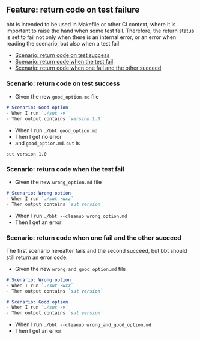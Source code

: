 <!-- omit from toc -->
## Feature: return code on test failure

bbt is intended to be used in Makefile or other CI context, where it is important to raise the hand when some test fail.
Therefore, the return status is set to fail not only when there is an internal error, or an error when reading the scenario, but also when a test fail.

- [Scenario: return code on test success](#scenario-return-code-on-test-success)
- [Scenario: return code when the test fail](#scenario-return-code-when-the-test-fail)
- [Scenario: return code when one fail and the other succeed](#scenario-return-code-when-one-fail-and-the-other-succeed)

### Scenario: return code on test success

- Given the new `good_option.md` file
```md
# Scenario: Good option
- When I run `./sut -v`
- Then output contains `version 1.0`
```

- When I run `./bbt good_option.md`
- Then I get no error 
- and `good_option.md.out` is 
```
sut version 1.0
```

### Scenario: return code when the test fail

- Given the new `wrong_option.md` file
```md
# Scenario: Wrong option
- When I run `./sut -wxz`
- Then output contains `sut version`
```

- When I run `./bbt --cleanup wrong_option.md`
- Then I get an error

### Scenario: return code when one fail and the other succeed

The first scenario hereafter fails and the second succeed, but bbt should still return an error code.

- Given the new `wrong_and_good_option.md` file
```md
# Scenario: Wrong option
- When I run `./sut -wxz`
- Then output contains `sut version`

# Scenario: Good option
- When I run `./sut -v`
- Then output contains `sut version`
```

- When I run `./bbt --cleanup wrong_and_good_option.md`
- Then I get an error
